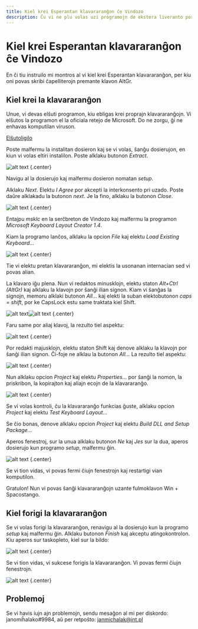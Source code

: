 ```yaml
---
title: Kiel krei Esperantan klavararanĝon ĉe Vindozo
description: Ĉu vi ne plu volas uzi programojn de ekstera liveranto por skribi ĉapelliterojn aŭ vi simple volas lerni kiel fari siajn proprajn klavararanĝojn? Se jes, tiu ĉi instrulilo estas por vi!
---
```


<SelectLanguage/>

# Kiel krei Esperantan klavararanĝon ĉe Vindozo

En ĉi tiu instruilo mi montros al vi kiel krei Esperantan klavararanĝon, per kiu oni povas skribi ĉapelliterojn premante klavon AltGr.

## Kiel krei la klavararanĝon

Unue, vi devas elŝuti programon, kiu ebligas krei proprajn klavararanĝojn. Vi elŝutos la programon el la oficiala retejo de Microsoft. Do ne zorgu, ĝi ne enhavas komputilan viruson.

[Elŝutoligilo](https://www.microsoft.com/en-us/download/confirmation.aspx?id=102134)

Poste malfermu la instalitan dosieron kaj se vi volas, ŝanĝu dosierujon, en kiun vi volas eltiri instalilon. Poste alklaku butonon _Extract_.

![alt text](/create-keyboard/1.png) {.center}

Navigu al la dosierujo kaj malfermu dosieron nomatan _setup_.

Alklaku _Next_. Elektu _I Agree_ por akcepti la interkonsento pri uzado. Poste daŭre alklakadu la butonon _next_. Je la fino, alklaku la butonon _Close_.

![alt text](/create-keyboard/2.png) {.center}

Entajpu _msklc_ en la serĉbreton de Vindozo kaj malfermu la programon _Microsoft Keyboard Layout Creator 1.4_.

Kiam la programo lanĉos, alklaku la opcion _File_ kaj elektu _Load Existing Keyboard..._

![alt text](/create-keyboard/3.png) {.center}

Tie vi elektu pretan klavararanĝon, mi elektis la usonanan internacian sed vi povas alian.

La klavaro iĝu plena. Nun vi redaktos minusklojn, elektu staton _Alt+Ctrl (AltGr)_ kaj alklaku la klavojn por ŝanĝi ilian signon. Kiam vi ŝanĝas la signojn, memoru alklaki butonon _All..._ kaj elekti la suban elektobutonon _caps = shift_, por ke CapsLock estu same traktata kiel Shift.

![alt text](/create-keyboard/4.png)![alt text](/create-keyboard/5.png) {.center}

Faru same por aliaj klavoj, la rezulto tiel aspektu:

![alt text](/create-keyboard/6.png) {.center}

Por redakti majusklojn, elektu staton Shift kaj denove alklaku la klavojn por ŝanĝi ilian signon. Ĉi-foje ne alklau la butonon _All..._ La rezulto tiel aspektu:

![alt text](/create-keyboard/7.png) {.center}

Nun alklaku opcion _Project_ kaj elektu _Properties..._ por ŝanĝi la nomon, la priskribon, la kopirajton kaj aliajn ecojn de la klavararanĝo.

![alt text](/create-keyboard/8.png) {.center}

Se vi volas kontroli, ĉu la klavararanĝo funkcias ĝuste, alklaku opcion _Project_ kaj elektu _Test Keyboard Layout..._

Se ĉio bonas, denove alklaku opcion _Project_ kaj elektu _Build DLL and Setup Package..._

Aperos fenestroj, sur la unua alklaku butonon _Ne_ kaj _Jes_ sur la dua, aperos dosierujo kun programo _setup_, malfermu ĝin.

![alt text](/create-keyboard/9.png) {.center}

Se vi tion vidas, vi povas fermi ĉiujn fenestrojn kaj restartigi vian komputilon.

Gratulon! Nun vi povas ŝanĝi klavararanĝojn uzante fulmoklavon Win + Spacostango.

## Kiel forigi la klavararanĝon

Se vi volas forigi la klavararanĝon, renavigu al la dosierujo kun la programo _setup_ kaj malfermu ĝin. Alklaku butonon _Finish_ kaj akceptu atingokontrolon. Kiu aperos sur taskopleto, kiel sur la bildo:

![alt text](/create-keyboard/10.png) {.center}

Se vi tion vidas, vi sukcese forigis la klavararanĝon. Vi povas fermi ĉiujn fenestrojn.

![alt text](/create-keyboard/11.png) {.center}

## Problemoj

Se vi havis iujn ajn problemojn, sendu mesaĝon al mi per diskordo: janomiĥalako#9984, aŭ per retpoŝto: [janmichalak@int.pl](mailto:janmichalak@int.pl)
